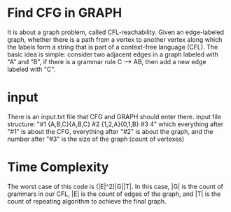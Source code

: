 # Find CFG in GRAPH
It is about a graph problem, called CFL-reachability. 
Given an edge-labeled graph, whether there is a path from a vertex to another vertex along which the labels form a string that is part of a context-free language (CFL).
The basic idea is simple: consider two adjacent edges in a graph labeled with "A" and "B", if there is a grammar rule C --> AB, then add a new edge labeled with "C".


# input 
There is an input.txt file that CFG and GRAPH should enter there. 
input file structure:
"#1 {A,B,C}{A,B,C} #2 {1,2,A}{0,1,B} #3 4"
which everything after "#1" is about the CFG, everything after "#2" is about the graph, and the number after "#3" is the size of the graph (count of vertexes)



# Time Complexity
The worst case of this code is (|E|^2)|G||T|. 
In this case, |G| is the count of grammars in our CFL, |E| is the count of edges of the graph, and |T| is the count of repeating algorithm to achieve the final graph.
